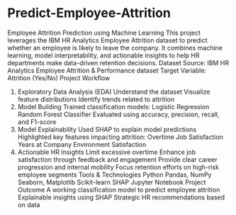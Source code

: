 # Predict-Employee-Attrition
 Employee Attrition Prediction using Machine Learning
This project leverages the IBM HR Analytics Employee Attrition dataset to predict whether an employee is likely to leave the company. It combines machine learning, model interpretability, and actionable insights to help HR departments make data-driven retention decisions.
Dataset
Source: IBM HR Analytics Employee Attrition & Performance dataset
Target Variable: Attrition (Yes/No)
Project Workflow
1. Exploratory Data Analysis (EDA)
Understand the dataset
Visualize feature distributions
Identify trends related to attrition
2. Model Building
Trained classification models:
Logistic Regression
Random Forest Classifier
Evaluated using accuracy, precision, recall, and F1-score
3. Model Explainability
Used SHAP to explain model predictions
Highlighted key features impacting attrition:
Overtime
Job Satisfaction
Years at Company
Environment Satisfaction
4. Actionable HR Insights
Limit excessive overtime
Enhance job satisfaction through feedback and engagement
Provide clear career progression and internal mobility
Focus retention efforts on high-risk employee segments
Tools & Technologies
Python
Pandas, NumPy
Seaborn, Matplotlib
Scikit-learn
SHAP
Jupyter Notebook
Project Outcome
A working classification model to predict employee attrition
Explainable insights using SHAP
Strategic HR recommendations based on data
